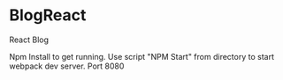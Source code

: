 # BlogReact
React Blog


Npm Install to get running. Use script "NPM Start" from directory to start webpack dev server. Port 8080
